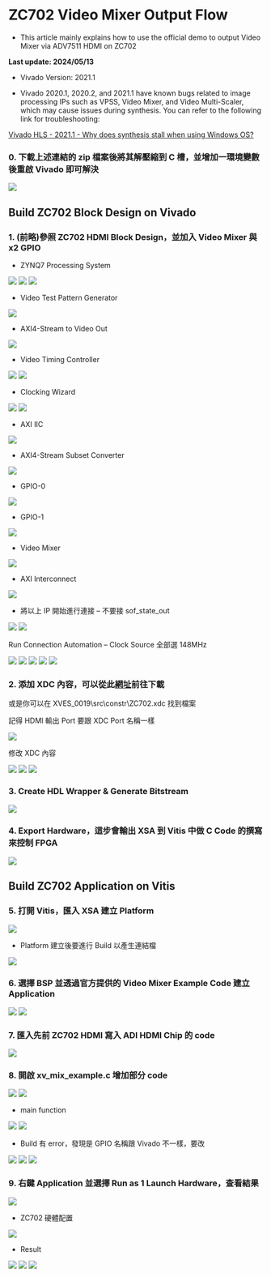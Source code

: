 # ZC702 Video Mixer Output Flow
+ This article mainly explains how to use the official demo to output Video Mixer via ADV7511 HDMI on ZC702

**Last update: 2024/05/13**

+ Vivado Version: 2021.1

+ Vivado 2020.1, 2020.2, and 2021.1 have known bugs related to image processing IPs such as VPSS, Video Mixer, and Video Multi-Scaler, which may cause issues during synthesis. You can refer to the following link for troubleshooting:

[Vivado HLS - 2021.1 - Why does synthesis stall when using Windows OS?](https://support.xilinx.com/s/article/Patch-AR-for-HLS-IP-patch?language=en_US)

### 0. 下載上述連結的 zip 檔案後將其解壓縮到 C 槽，並增加一環境變數後重啟 Vivado 即可解決

<img src="Images/M1.png"/>

## Build ZC702 Block Design on Vivado

### 1. (前略)參照 ZC702 HDMI Block Design，並加入 Video Mixer 與 x2 GPIO

+ ZYNQ7 Processing System

<img src="Images/M2.png"/>

<img src="Images/M3.png"/>

<img src="Images/M4.png"/>

+ Video Test Pattern Generator

<img src="Images/M5.png"/>

+ AXI4-Stream to Video Out

<img src="Images/M6.png"/>

+ Video Timing Controller

<img src="Images/M7.png"/>

<img src="Images/M8.png"/>

+ Clocking Wizard

<img src="Images/M9.png"/>

<img src="Images/M10.png"/>

+ AXI IIC

<img src="Images/M11.png"/>

+ AXI4-Stream Subset Converter

<img src="Images/M12.png"/>

+ GPIO-0

<img src="Images/M13.png"/>

+ GPIO-1

<img src="Images/M14.png"/>

+ Video Mixer

<img src="Images/M15.png"/>

+ AXI Interconnect

<img src="Images/M16.png"/>

+ 將以上 IP 開始進行連接 – 不要接 sof_state_out

<img src="Images/M17.png"/>

<img src="Images/M18.png"/>

Run Connection Automation – Clock Source 全部選 148MHz

<img src="Images/M19.png"/>

<img src="Images/M20.png"/>

<img src="Images/M21.png"/>

<img src="Images/M22.png"/>

<img src="Images/M23.png"/>

### 2. 添加 XDC 內容，可以從此[網址](https://support.xilinx.com/s/feed/0D52E00007IPcI2SAL?language=en_US)前往下載

或是你可以在 XVES_0019\src\constr\ZC702.xdc 找到檔案

記得 HDMI 輸出 Port 要跟 XDC Port 名稱一樣

<img src="Images/M24.png"/>

修改 XDC 內容

<img src="Images/M25.png"/>

<img src="Images/M26.png"/>

<img src="Images/M27.png"/>

### 3. Create HDL Wrapper & Generate Bitstream

<img src="Images/M28.png"/>

### 4. Export Hardware，這步會輸出 XSA 到 Vitis 中做 C Code 的撰寫來控制 FPGA

<img src="Images/M29.png"/>

## Build ZC702 Application on Vitis

### 5. 打開 Vitis，匯入 XSA 建立 Platform

<img src="Images/M30.png"/>

+ Platform 建立後要進行 Build 以產生連結檔

<img src="Images/M31.png"/>

### 6. 選擇 BSP 並透過官方提供的 Video Mixer Example Code 建立 Application

<img src="Images/M32.png"/>

<img src="Images/M33.png"/>

### 7. 匯入先前 ZC702 HDMI 寫入 ADI HDMI Chip 的 code

<img src="Images/M34.png"/>

### 8. 開啟 xv_mix_example.c 增加部分 code

<img src="Images/M35.png"/>

<img src="Images/M36.png"/>

+ main function

<img src="Images/M37.png"/>

<img src="Images/M38.png"/>

+ Build 有 error，發現是 GPIO 名稱跟 Vivado 不一樣，要改

<img src="Images/M39.png"/>

<img src="Images/M40.png"/>

<img src="Images/M41.png"/>

### 9. 右鍵 Application 並選擇 Run as 1 Launch Hardware，查看結果

<img src="Images/M42.png"/>

+ ZC702 硬體配置

<img src="Images/M43.png"/>

+ Result

<img src="Images/M44.png"/>

<img src="Images/M45.png"/>

<img src="Images/result.gif"/>

